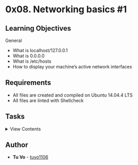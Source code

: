 # 0x08. Networking basics #1

## Learning Objectives

General

- What is localhost/127.0.0.1
- What is 0.0.0.0
- What is /etc/hosts
- How to display your machine’s active network interfaces

## Requirements

- All files are created and compiled on Ubuntu 14.04.4 LTS
- All files are linted with Shellcheck

## Tasks

<details>
<summary>View Contents</summary>

### [0. Localhost](./0-localhost)

- What is localhost?

1. A hostname that means this IP
2. A hostname that means this computer
3. An IP attached to a computer

### [1. All IPs](./1-wildcard)

- What is 0.0.0.0?

1. All IPv4 addresses on the local machine
2. All the IPs
3. It means null in networking

### [2. Change your home IP](./2-change_your_home_IP)

- Write a Bash script that configures an Ubuntu server with the below requirements.
  - localhost resolves to 127.0.0.2
  - facebook.com resolves to 8.8.8.8.

```
sylvain@ubuntu$ ping localhost
PING localhost (127.0.0.1) 56(84) bytes of data.
64 bytes from localhost (127.0.0.1): icmp_seq=1 ttl=64 time=0.012 ms
^C
--- localhost ping statistics ---
1 packets transmitted, 1 received, 0% packet loss, time 0ms
rtt min/avg/max/mdev = 0.012/0.012/0.012/0.000 ms
sylvain@ubuntu$
sylvain@ubuntu$ ping facebook.com
PING facebook.com (157.240.11.35) 56(84) bytes of data.
64 bytes from edge-star-mini-shv-02-lax3.facebook.com (157.240.11.35): icmp_seq=1 ttl=63 time=15.4 ms
^C
--- facebook.com ping statistics ---
1 packets transmitted, 1 received, 0% packet loss, time 0ms
rtt min/avg/max/mdev = 15.432/15.432/15.432/0.000 ms
sylvain@ubuntu$
sylvain@ubuntu$ sudo ./2-change_your_home_IP
sylvain@ubuntu$
sylvain@ubuntu$ ping localhost
PING localhost (127.0.0.2) 56(84) bytes of data.
64 bytes from localhost (127.0.0.2): icmp_seq=1 ttl=64 time=0.012 ms
64 bytes from localhost (127.0.0.2): icmp_seq=2 ttl=64 time=0.036 ms
^C
--- localhost ping statistics ---
2 packets transmitted, 2 received, 0% packet loss, time 1000ms
rtt min/avg/max/mdev = 0.012/0.024/0.036/0.012 ms
sylvain@ubuntu$
sylvain@ubuntu$ ping facebook.com
PING facebook.com (8.8.8.8) 56(84) bytes of data.
64 bytes from facebook.com (8.8.8.8): icmp_seq=1 ttl=63 time=8.06 ms
^C
--- facebook.com ping statistics ---
1 packets transmitted, 1 received, 0% packet loss, time 0ms
rtt min/avg/max/mdev = 8.065/8.065/8.065/0.000 ms
```

### [3. Show attached IPs](./3-show_attached_IPs)

- Write a Bash script that displays all active IPv4 IPs on the machine it’s executed on.

```
sylvain@ubuntu$ ./3-show_attached_IPs | cat -e
10.0.2.15$
127.0.0.1$
```

### [4. Port listening on localhost](./4-port_listening_on_localhost)

- Write a Bash script that listens on port 98 on localhost.

Terminal 0

Starting my script.

```
sylvain@ubuntu$ sudo ./4-port_listening_on_localhost
```

Terminal 1

Connecting to localhost on port 98 using telnet and typing some text.

```
sylvain@ubuntu$ telnet localhost 98
Trying 127.0.0.2...
Connected to localhost.
Escape character is '^]'.
Hello world
test
```

Terminal 0

Receiving the text on the other side.

```
sylvain@ubuntu$ sudo ./4-port_listening_on_localhost
Hello world
test
```

</details>

## Author

- **Tu Vo** - [tuvo1106](https://github.com/tuvo1106)
